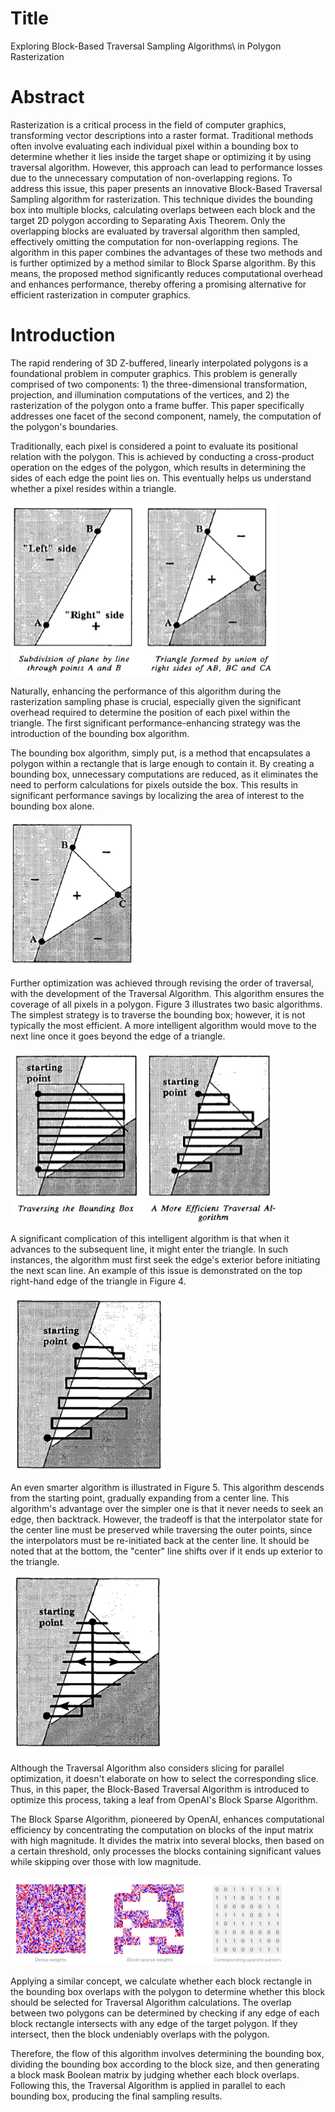 # Title

Exploring Block-Based Traversal Sampling Algorithms\\  in Polygon Rasterization

# Abstract

Rasterization is a critical process in the field of computer graphics, transforming vector descriptions into a raster format. Traditional methods often involve evaluating each individual pixel within a bounding box to determine whether it lies inside the target shape or optimizing it by using traversal algorithm. However, this approach can lead to performance losses due to the unnecessary computation of non-overlapping regions. To address this issue, this paper presents an innovative Block-Based Traversal Sampling algorithm for rasterization. This technique divides the bounding box into multiple blocks, calculating overlaps  between each block and the target 2D polygon according to Separating Axis Theorem. Only the overlapping blocks are evaluated by traversal algorithm then sampled, effectively omitting the computation for non-overlapping regions. The algorithm in this paper combines the advantages of these two methods and is further optimized by a method similar to Block Sparse algorithm. By this means, the proposed method significantly reduces computational overhead and enhances performance, thereby offering a promising alternative for efficient rasterization in computer graphics.

# Introduction

The rapid rendering of 3D Z-buffered, linearly interpolated polygons is a foundational problem in computer graphics. This problem is generally comprised of two components: 1) the three-dimensional transformation, projection, and illumination computations of the vertices, and 2) the rasterization of the polygon onto a frame buffer. This paper specifically addresses one facet of the second component, namely, the computation of the polygon's boundaries.

Traditionally, each pixel is considered a point to evaluate its positional relation with the polygon. This is achieved by conducting a cross-product operation on the edges of the polygon, which results in determining the sides of each edge the point lies on. This eventually helps us understand whether a pixel resides within a triangle.

<img src="content.assets/image-20230616205307056.png" alt="image-20230616205307056" style="zoom:50%;" />

Naturally, enhancing the performance of this algorithm during the rasterization sampling phase is crucial, especially given the significant overhead required to determine the position of each pixel within the triangle. The first significant performance-enhancing strategy was the introduction of the bounding box algorithm.

The bounding box algorithm, simply put, is a method that encapsulates a polygon within a rectangle that is large enough to contain it. By creating a bounding box, unnecessary computations are reduced, as it eliminates the need to perform calculations for pixels outside the box. This results in significant performance savings by localizing the area of interest to the bounding box alone.

<img src="content.assets/image-20230616214642419.png" alt="image-20230616214642419" style="zoom:50%;" />

Further optimization was achieved through revising the order of traversal, with the development of the Traversal Algorithm. This algorithm ensures the coverage of all pixels in a polygon. Figure 3 illustrates two basic algorithms. The simplest strategy is to traverse the bounding box; however, it is not typically the most efficient. A more intelligent algorithm would move to the next line once it goes beyond the edge of a triangle.

<img src="content.assets/image-20230616215126692.png" alt="image-20230616215126692" style="zoom:50%;" />

A significant complication of this intelligent algorithm is that when it advances to the subsequent line, it might enter the triangle. In such instances, the algorithm must first seek the edge's exterior before initiating the next scan line. An example of this issue is demonstrated on the top right-hand edge of the triangle in Figure 4.

<img src="content.assets/image-20230616215145449.png" alt="image-20230616215145449" style="zoom:50%;" />

An even smarter algorithm is illustrated in Figure 5. This algorithm descends from the starting point, gradually expanding from a center line. This algorithm's advantage over the simpler one is that it never needs to seek an edge, then backtrack. However, the tradeoff is that the interpolator state for the center line must be preserved while traversing the outer points, since the interpolators must be re-initiated back at the center line. It should be noted that at the bottom, the "center" line shifts over if it ends up exterior to the triangle.

<img src="content.assets/image-20230616221528777.png" alt="image-20230616221528777" style="zoom:50%;" />

Although the Traversal Algorithm also considers slicing for parallel optimization, it doesn't elaborate on how to select the corresponding slice. Thus, in this paper, the Block-Based Traversal Algorithm is introduced to optimize this process, taking a leaf from OpenAI's Block Sparse Algorithm.

The Block Sparse Algorithm, pioneered by OpenAI, enhances computational efficiency by concentrating the computation on blocks of the input matrix with high magnitude. It divides the matrix into several blocks, then based on a certain threshold, only processes the blocks containing significant values while skipping over those with low magnitude.

<img src="content.assets/image-20230616220208861.png" alt="image-20230616220208861" style="zoom:50%;" />

Applying a similar concept, we calculate whether each block rectangle in the bounding box overlaps with the polygon to determine whether this block should be selected for Traversal Algorithm calculations. The overlap between two polygons can be determined by checking if any edge of each block rectangle intersects with any edge of the target polygon. If they intersect, then the block undeniably overlaps with the polygon.

Therefore, the flow of this algorithm involves determining the bounding box, dividing the bounding box according to the block size, and then generating a block mask Boolean matrix by judging whether each block overlaps. Following this, the Traversal Algorithm is applied in parallel to each bounding box, producing the final sampling results.